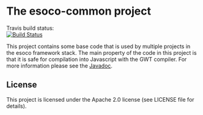 # The esoco-common project

Travis build status:  
[![Build Status](https://www.travis-ci.org/esoco/esoco-common.svg?branch=master)](https://www.travis-ci.org/esoco/esoco-common)

This project contains some base code that is used by multiple projects in the esoco framework stack. The main property of the code in this project is that it is safe for compilation into Javascript with the GWT compiler. For more information please see the [Javadoc](http://esoco.github.io/esoco-common/javadoc/).

## License

This project is licensed under the Apache 2.0 license (see LICENSE file for details).  